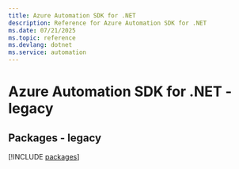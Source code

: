 ```yaml
---
title: Azure Automation SDK for .NET
description: Reference for Azure Automation SDK for .NET
ms.date: 07/21/2025
ms.topic: reference
ms.devlang: dotnet
ms.service: automation
---
```

# Azure Automation SDK for .NET - legacy
## Packages - legacy
[!INCLUDE [packages](automation-index.md)]